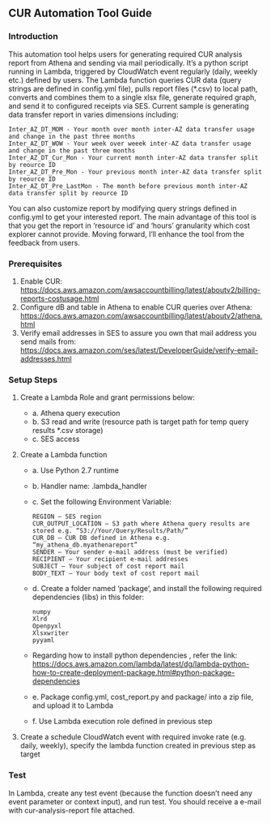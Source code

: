## CUR Automation Tool Guide
### Introduction
This automation tool helps users for generating required CUR analysis report from Athena and sending via mail periodically.
It’s a python script running in Lambda, triggered by CloudWatch event regularly (daily, weekly etc.) defined by users. The Lambda function queries CUR data (query strings are defined in config.yml file), pulls report files (*.csv) to local path, converts and combines them to a single xlsx file, generate required graph, and send it to configured receipts via SES.
Current sample is generating data transfer report in varies dimensions including:    

    Inter_AZ_DT_MOM - Your month over month inter-AZ data transfer usage and change in the past three months      
    Inter_AZ_DT_WOW - Your week over weeek inter-AZ data transfer usage and change in the past three months     
    Inter_AZ_DT_Cur_Mon - Your current month inter-AZ data transfer split by reource ID   
    Inter_AZ_DT_Pre_Mon - Your previous month inter-AZ data transfer split by reource ID    
    Inter_AZ_DT_Pre_LastMon - The month before previous month inter-AZ data transfer split by reource ID    
  
You can also customize report by modifying query strings defined in config.yml to get your interested report. The main advantage of this tool is that you get the report in ‘resource id’ and ‘hours’ granularity which cost explorer cannot provide.
Moving forward, I’ll enhance the tool from the feedback from users.


### Prerequisites
1.	Enable CUR: https://docs.aws.amazon.com/awsaccountbilling/latest/aboutv2/billing-reports-costusage.html 
2.	Configure dB and table in Athena to enable CUR queries over Athena:
https://docs.aws.amazon.com/awsaccountbilling/latest/aboutv2/athena.html 
3.	Verify email addresses in SES to assure you own that mail address you send mails from: https://docs.aws.amazon.com/ses/latest/DeveloperGuide/verify-email-addresses.html 


### Setup Steps
1.	Create a Lambda Role and grant permissions below:   
    * a. Athena query execution   
    * b. S3 read and write (resource path is target path for temp query results *.csv storage)    
    * c. SES access    
  
2.	Create a Lambda function    
    * a.	Use Python 2.7 runtime    
    * b.	Handler name: <file name>.lambda_handler    
    * c.	Set the following Environment Variable: 
          
          REGION – SES region
          CUR_OUTPUT_LOCATION – S3 path where Athena query results are stored e.g. “S3://Your/Query/Results/Path/”     
          CUR_DB – CUR DB defined in Athena e.g. “my_athena_db.myathenareport”    
          SENDER – Your sender e-mail address (must be verified)    
          RECIPIENT – Your recipient e-mail addresses   
          SUBJECT – Your subject of cost report mail    
          BODY_TEXT – Your body text of cost report mail    
    * d.	Create a folder named ‘package’, and install the following required dependencies (libs) in this folder: 
    
          numpy   
          Xlrd    
          Openpyxl    
          Xlsxwriter    
          pyyaml    
    * Regarding how to install python dependencies , refer the link: https://docs.aws.amazon.com/lambda/latest/dg/lambda-python-how-to-create-deployment-package.html#python-package-dependencies      
    * e.	Package config.yml, cost_report.py and package/ into a zip file, and upload it to Lambda    
    * f.	Use Lambda execution role defined in previous step    
  
3.	Create a schedule CloudWatch event with required invoke rate (e.g. daily, weekly), specify the lambda function created in previous step as target   

### Test
In Lambda, create any test event (because the function doesn’t need any event parameter or context input), and run test. You should receive a e-mail with cur-analysis-report file attached.

